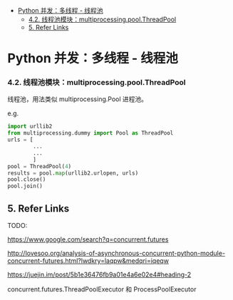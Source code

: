 - [Python 并发：多线程 - 线程池](#python-并发多线程---线程池)
    - [4.2. 线程池模块：multiprocessing.pool.ThreadPool](#42-线程池模块multiprocessingpoolthreadpool)
  - [5. Refer Links](#5-refer-links)

# Python 并发：多线程 - 线程池


### 4.2. 线程池模块：multiprocessing.pool.ThreadPool

线程池，用法类似 multiprocessing.Pool 进程池。

e.g.
```python
import urllib2
from multiprocessing.dummy import Pool as ThreadPool
urls = [
        ...
		...
        ]
pool = ThreadPool(4)
results = pool.map(urllib2.urlopen, urls)
pool.close()
pool.join()
```

## 5. Refer Links

TODO:

https://www.google.com/search?q=concurrent.futures

http://lovesoo.org/analysis-of-asynchronous-concurrent-python-module-concurrent-futures.html?lwdkry=laqpw&medqri=iqeqw

https://juejin.im/post/5b1e36476fb9a01e4a6e02e4#heading-2

concurrent.futures.ThreadPoolExecutor 和 ProcessPoolExecutor